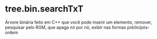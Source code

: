 # tree.bin.searchTxT
Árvore binária feito em C++ que você pode inserir um elemento, remover, pesquisar pelo RGM, que apaga nó por nó, exibir nas formas pré/in/pós-ordem 
